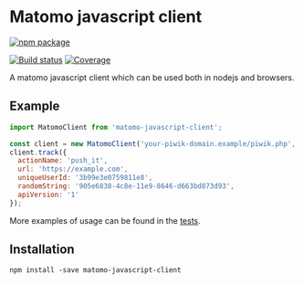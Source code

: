 # Matomo javascript client

[![npm package](https://nodei.co/npm/matomo-javascript-client.png?downloads=true&downloadRank=true&stars=true)](https://nodei.co/npm/matomo-javascript-client/)
 
[![Build status](https://img.shields.io/travis/rawroland/matomo-javascript-client.svg?style=flat-square)](https://travis-ci.org/rawroland/matomo-javascript-client)
[![Coverage](https://img.shields.io/codecov/c/github/rawroland/matomo-javascript-client.svg?style=flat-square)](https://codecov.io/github/rawroland/matomo-javascript-client?branch=master)

A matomo javascript client which can be used both in nodejs and browsers.

## Example
```javascript
import MatomoClient from 'matomo-javascript-client';

const client = new MatomoClient('your-piwik-domain.example/piwik.php', 1);
client.track({
  actionName: 'push_it',
  url: 'https://example.com',
  uniqueUserId: '3b99e3e0759811e8',
  randomString: '905e6838-4c8e-11e9-8646-d663bd873d93',
  apiVersion: '1' 
});
```
More examples of usage can be found in the [tests](tests).

## Installation
```shell
npm install -save matomo-javascript-client
```
